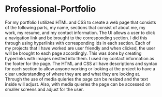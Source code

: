 # Professional-Portfolio
For my portfolio I utilized HTML and CSS to create a web page that consists of the following parts, my name, sections that consist of about me, my work, my resume, and my contact information. The UI allows a user to click a navigation link and be brought to the corresponding section. I did this through using hyperlinks with corresponding ids in each section. Each of my projects that I have worked are user friendly and when clicked, the user will be brought to each page accordingly. This was done by creating hyperlinks with images nestled into them. I used my contact information as the footer for the page. The HTML and CSS all have descriptions and syntax for each section to allow anyone working or looking at the project to have a clear understanding of where they are and what they are looking at. Through the use of media quieries the page can be resized and the text inside will adjust. Also, with media quieries the page can be accessed on smaller screens and adjust for the user.

